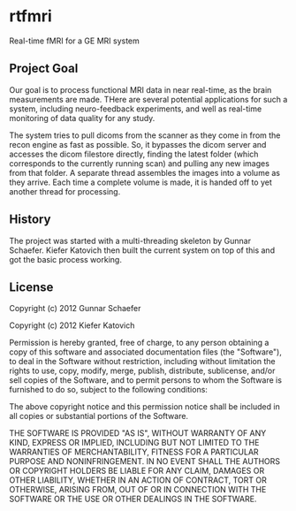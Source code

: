 rtfmri
======
Real-time fMRI for a GE MRI system

Project Goal
------------
Our goal is to process functional MRI data in near real-time, as the brain measurements are made. THere are several potential applications for such a system, including neuro-feedback experiments, and well as real-time monitoring of data quality for any study.

The system tries to pull dicoms from the scanner as they come in from the recon engine as fast as possible. So, it bypasses the dicom server and accesses the dicom filestore directly, finding the latest folder (which corresponds to the currently running scan) and pulling any new images from that folder. A separate thread assembles the images into a volume as they arrive. Each time a complete volume is made, it is handed off to yet another thread for processing.

History
-------
The project was started with a multi-threading skeleton by Gunnar Schaefer. Kiefer Katovich then built the current system on top of this and got the basic process working.

License
-------
Copyright (c) 2012 Gunnar Schaefer

Copyright (c) 2012 Kiefer Katovich

Permission is hereby granted, free of charge, to any person obtaining a copy of this software and associated documentation files (the "Software"), to deal in the Software without restriction, including without limitation the rights to use, copy, modify, merge, publish, distribute, sublicense, and/or sell copies of the Software, and to permit persons to whom the Software is furnished to do so, subject to the following conditions:

The above copyright notice and this permission notice shall be included in all copies or substantial portions of the Software.

THE SOFTWARE IS PROVIDED "AS IS", WITHOUT WARRANTY OF ANY KIND, EXPRESS OR IMPLIED, INCLUDING BUT NOT LIMITED TO THE WARRANTIES OF MERCHANTABILITY, FITNESS FOR A PARTICULAR PURPOSE AND NONINFRINGEMENT. IN NO EVENT SHALL THE AUTHORS OR COPYRIGHT HOLDERS BE LIABLE FOR ANY CLAIM, DAMAGES OR OTHER LIABILITY, WHETHER IN AN ACTION OF CONTRACT, TORT OR OTHERWISE, ARISING FROM, OUT OF OR IN CONNECTION WITH THE SOFTWARE OR THE USE OR OTHER DEALINGS IN THE SOFTWARE.


